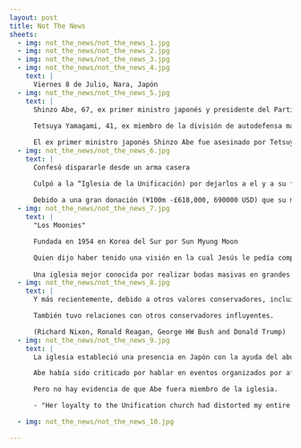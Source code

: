 ```yaml
---
layout: post
title: Not The News
sheets:
  - img: not_the_news/not_the_news_1.jpg
  - img: not_the_news/not_the_news_2.jpg
  - img: not_the_news/not_the_news_3.jpg
  - img: not_the_news/not_the_news_4.jpg
    text: |
      Viernes 8 de Julio, Nara, Japón 
  - img: not_the_news/not_the_news_5.jpg
    text: |
      Shinzo Abe, 67, ex primer ministro japonés y presidente del Partido Democrático Liberal 
      
      Tetsuya Yamagami, 41, ex miembro de la división de autodefensa marina

      El ex primer ministro japonés Shinzo Abe fue asesinado por Tetsuya Yamagami
  - img: not_the_news/not_the_news_6.jpg
    text: |
      Confesó dispararle desde un arma casera

      Culpó a la “Iglesia de la Unificación) por dejarlos a el y a su familia en la bancarrota
      
      Debido a una gran donación (¥100m -£618,000, 690000 USD) que su madre hizo hace 20 años
  - img: not_the_news/not_the_news_7.jpg
    text: |
      "Los Moonies"

      Fundada en 1954 en Korea del Sur por Sun Myung Moon

      Quien dijo haber tenido una visión en la cual Jesús le pedía completar su misión de restaurar un estado libre de pecado en la humanidad
      
      Una iglesia mejor conocida por realizar bodas masivas en grandes estadios deportivos, construyó lazos con políticos conservadores de todo el mundo debido a su anticomunismo.
  - img: not_the_news/not_the_news_8.jpg
    text: |
      Y más recientemente, debido a otros valores conservadores, incluida la oposición al matrimonio entre personas del mismo sexo.

      También tuvo relaciones con otros conservadores influyentes.

      (Richard Nixon, Ronald Reagan, George HW Bush and Donald Trump)
  - img: not_the_news/not_the_news_9.jpg
    text: |
      La iglesia estableció una presencia en Japón con la ayuda del abuelo de Abe, el ex primer ministro Nobusuke Kishi.

      Abe había sido criticado por hablar en eventos organizados por afiliados de la iglesia.

      Pero no hay evidencia de que Abe fuera miembro de la iglesia.

      - "Her loyalty to the Unification church had distorted my entire life".

  - img: not_the_news/not_the_news_10.jpg

---
```


